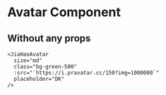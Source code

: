 <script setup lang="ts">
import {JiaHaoAvatar} from 'jiahao-vue'
</script>

# Avatar Component

## Without any props

<JiaHaoAvatar  
    size="md"
    class="bg-green-500"
    :src="`https://i.pravatar.cc/150?img=1000000`"
    placeholder="DK"
/>

```vue
<JiaHaoAvatar
  size="md"
  class="bg-green-500"
  :src="`https://i.pravatar.cc/150?img=1000000`"
  placeholder="DK"
/>
```
